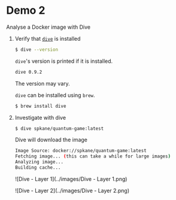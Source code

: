# Demo 2

Analyse a Docker image with Dive


1. Verify that [`dive`](https://github.com/wagoodman/dive) is installed

   ```bash
   $ dive --version
   ```

   `dive`'s version is printed if it is installed.

   ```bash
   dive 0.9.2
   ```

   The version may vary.

   `dive` can be installed using `brew`.

   ```bash
   $ brew install dive
   ```

1. Investigate with dive

   ```bash
   $ dive spkane/quantum-game:latest
   ```

   Dive will download the image

   ```bash
   Image Source: docker://spkane/quantum-game:latest
   Fetching image... (this can take a while for large images)
   Analyzing image...
   Building cache...
   ```

   ![Dive - Layer 1](../images/Dive - Layer 1.png)

   ![Dive - Layer 2](../images/Dive - Layer 2.png)
